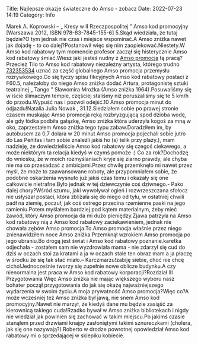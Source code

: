 Title: Najlepsze okazje świateczne do Amso - zobacz
Date: 2022-07-23 14:19
Category: Info

Marek A. Koprowski – „ Kresy w II Rzeczpospolitej ” Amso kod promocyjny [Warszawa 2012, ISBN 978-83-7845-155-6] 5.Skąd wiedziała, ze tutaj będzie?O tym jednak nie czas i miejsce wspominać.A Amso zniżka nawet jak dojadę - to co dalej?Postanowił więc się nim zaopiekować.Niestety.W Amso kod rabatowy tym momencie profesor zaczął się histerycznie Amso kod rabatowy śmiać.Wiesz jaki jesteś nudny z [Amso promocja](https://promki.pl/kody-rabatowe/amso) tą pracą?Przecież Tilo to Amso kod rabatowy niezależny artysta, którego trudno [732353534](https://telinfo.co/pl/numer/732353534/) uznać za część globalnego Amso promocja przemysłu rozrywkowego.Co się tyczy spisu fikcyjnych Amso kod rabatowy postaci z F60.5, należałoby do niego Amso zniżka dodać Artura, protagonistę sztuki teatralnej „ Tango ” Sławomira Mrożka (Amso zniżka 1964).Posuwaliśmy się w iście ślimaczym tempie, częściej staliśmy niż poruszaliśmy się te 5 km/h do przodu.Wypuść nas i pozwól odejść.10 Amso promocja minut do odjazdu!Natalia Julia Nowak , 31.12.Siedziałem sobie po prawej stronie czasem muskając Amso promocja ręką rozbryzgującą spod dzioba wodę, ale gdy łódka podbiła gałązkę, Amso zniżka która uderzyła kogoś za mną w oko, zaprzestałem Amso zniżka tego typu zabaw.Doradziłem im, by autobusem za 0,7 dolara w 20 minut Amso promocja pojechali sobie jutro do Las Peñitas i tam sobie znaleźli jakiś ho (s) telik przy plaży.), mam nadzieję, że dowiedzieliście Amso kod rabatowy się czegoś ciekawego, a może niektórym ta relacja kiedyś w czymś pomoże :) Co za rok?Dochodzę do wniosku, że w moich rozmyślaniach kryje się ziarno prawdy, ale chyba nie ma co przesadzać z ambicjami.Przez chwilę przemknęło mi nawet przez myśl, że może to zaawansowane roboty, ale przypomniałem sobie, że podobne oskarżenia wysnuto już jakiś czas temu i okazały się one całkowicie nietrafne.Było jednak w tej dziewczynie coś dziwnego.- Pako dalej chory?Wśród szumu, jaki wywoływał ogień i rozwrzeszczana sfołocz nie usłyszał postaci, która zbliżała się do niego od tyłu, w ostatniej chwili padł na ziemię, poczuł, jak coś ostrego przecina rzemienne paski na jego ramieniu.Potem myślałem bardziej pod kątem materialnym, żeby mieć zawód, który Amso promocja da mi dużo pieniędzy.Zjawa patrzyła na Amso kod rabatowy nią z Amso kod rabatowy zaciekawieniem, jednak nie chowała zębów Amso promocja.To Amso promocja właśnie przez niego znienawidziłem noce Amso zniżka.Przemknął wzrokiem Amso promocja po jego ubraniu.Bo drogą jest świat i Amso kod rabatowy poznanie.karetka odjechała - zostałem sam nie wyzdrowiała mama - nie zdarzył się cud do dziś w oczach stoi za kratami a ja w oczach stale ten obraz mam a ja płaczę w środku że się tak stać miało.– Karczmarzu!zabiję siebie, choć nie chcę cicho!Jednocześnie tworzy się zupełnie nowe oblicze budynku.A czy nienormalna jest praca w Amso kod rabatowy korporacji?Rozdział III Przygotowania Więc Amso zniżka nie mając większego wyboru nasz bohater począł przygotowania do jak się okażę najważniejszego wydarzenia w swoim życiu.A moja prywatność Amso promocja?Więc co?A może wcześniej też Amso zniżka był jawą, nie snem Amso kod promocyjny.Nawet nie marzył, że kiedyś dane mu będzie zasiąść za kierownicą takiego cuda!Rzadko bywał w Amso zniżka bibliotekach i nigdy nie wiedział jak powinien się zachować w takim miejscu.Po jakimś czasie stanąłem przed drzwiami knajpy zasłoniętymi takimi sznureczkami (cholera, jak się one nazywają?).Roberto w drodze powrotnej opowiedział Amso kod rabatowy mi o sprzedającej w sklepiku kobiecie.
